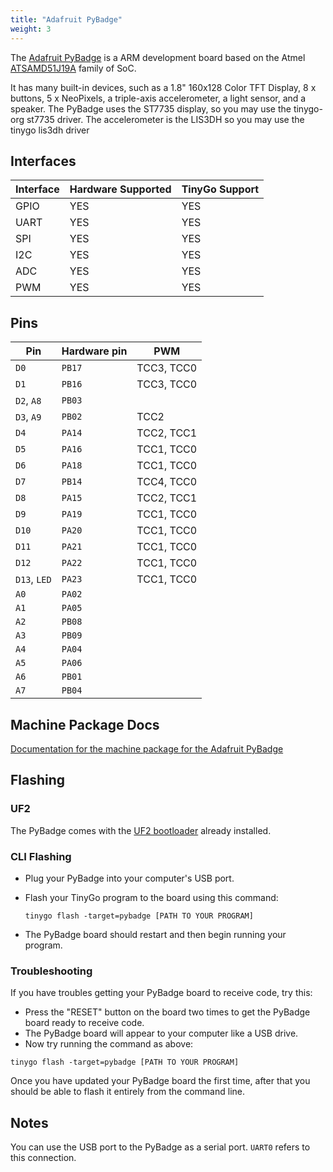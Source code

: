 ```yaml
---
title: "Adafruit PyBadge"
weight: 3
---
```


The [Adafruit PyBadge](https://www.adafruit.com/product/4200) is a ARM development board based on the Atmel [ATSAMD51J19A](https://www.microchip.com/wwwproducts/en/ATSAMD51J19A) family of SoC.

It has many built-in devices, such as a 1.8" 160x128 Color TFT Display, 8 x buttons, 5 x NeoPixels, a triple-axis accelerometer, a light sensor, and a speaker. The PyBadge uses the ST7735 display, so you may use the tinygo-org st7735 driver. The accelerometer is the LIS3DH so you may use the tinygo lis3dh driver

## Interfaces

| Interface | Hardware Supported | TinyGo Support |
| --------- | ------------- | ----- |
| GPIO      | YES | YES |
| UART      | YES | YES |
| SPI      | YES | YES |
| I2C      | YES | YES |
| ADC      | YES | YES |
| PWM      | YES | YES |

## Pins

| Pin          | Hardware pin | PWM
| ------------ | ------------ | ----------------
| `D0`         | `PB17`       | TCC3, TCC0
| `D1`         | `PB16`       | TCC3, TCC0
| `D2`, `A8`   | `PB03`       |
| `D3`, `A9`   | `PB02`       | TCC2
| `D4`         | `PA14`       | TCC2, TCC1
| `D5`         | `PA16`       | TCC1, TCC0
| `D6`         | `PA18`       | TCC1, TCC0
| `D7`         | `PB14`       | TCC4, TCC0
| `D8`         | `PA15`       | TCC2, TCC1
| `D9`         | `PA19`       | TCC1, TCC0
| `D10`        | `PA20`       | TCC1, TCC0
| `D11`        | `PA21`       | TCC1, TCC0
| `D12`        | `PA22`       | TCC1, TCC0
| `D13`, `LED` | `PA23`       | TCC1, TCC0
| `A0`         | `PA02`       |
| `A1`         | `PA05`       |
| `A2`         | `PB08`       |
| `A3`         | `PB09`       |
| `A4`         | `PA04`       |
| `A5`         | `PA06`       |
| `A6`         | `PB01`       |
| `A7`         | `PB04`       |

## Machine Package Docs

[Documentation for the machine package for the Adafruit PyBadge](../machine/pybadge)

## Flashing

### UF2

The PyBadge comes with the [UF2 bootloader](https://github.com/Microsoft/uf2) already installed.

### CLI Flashing

- Plug your PyBadge into your computer's USB port.
- Flash your TinyGo program to the board using this command:

    ```shell
    tinygo flash -target=pybadge [PATH TO YOUR PROGRAM]
    ```

- The PyBadge board should restart and then begin running your program.

### Troubleshooting

If you have troubles getting your PyBadge board to receive code, try this:

- Press the "RESET" button on the board two times to get the PyBadge board ready to receive code.
- The PyBadge board will appear to your computer like a USB drive.
- Now try running the command as above:


```shell
tinygo flash -target=pybadge [PATH TO YOUR PROGRAM]
```

Once you have updated your PyBadge board the first time, after that you should be able to flash it entirely from the command line.

## Notes

You can use the USB port to the PyBadge as a serial port. `UART0` refers to this connection.
